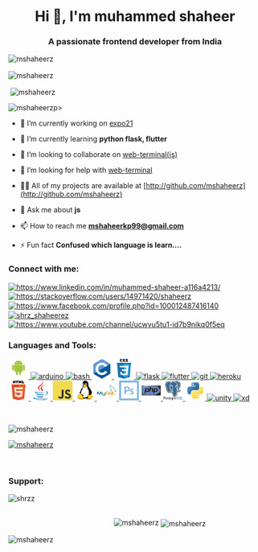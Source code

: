 <h1 align="center">Hi 👋, I'm muhammed shaheer</h1>
<h3 align="center">A passionate frontend developer from India</h3>

<p align="left"> <img src="https://komarev.com/ghpvc/?username=mshaheerz&label=Profile%20views&color=000f00&style=plastic" alt="mshaheerz" /> </p>


 
<p><img align="center" src="https://github-readme-stats.vercel.app/api?username=mshaheerz&show_icons=true&theme=dark&locale=en" alt="mshaheerz" /></p>


<p>&nbsp;<img align="center" src="https://github-readme-streak-stats.herokuapp.com/?user=mshaheerz&theme=dark" alt="mshaheerz" /></p>
p><img align="left" src="https://github-readme-stats.vercel.app/api/top-langs?username=mshaheerz&show_icons=true&theme=onedark&locale=en&layout=compact" alt="mshaheerz" /></p>

- 🔭 I’m currently working on [expo21](https://github.com/mshaheerz/21expo)

- 🌱 I’m currently learning **python flask, flutter**

- 👯 I’m looking to collaborate on [web-terminal(js)](https://github.com/mshaheerz/ledxlight.github.io)

- 🤝 I’m looking for help with [web-terminal](https://github.com/mshaheerz/ledxlight.github.io)

- 👨‍💻 All of my projects are available at [http://github.com/mshaheerz](http://github.com/mshaheerz)

- 💬 Ask me about **js**

- 📫 How to reach me **mshaheerkp99@gmail.com**

- ⚡ Fun fact **Confused which language is learn....**

<h3 align="left">Connect with me:</h3>
<p align="left">
<a href="https://linkedin.com/in/https://www.linkedin.com/in/muhammed-shaheer-a116a4213/" target="blank"><img align="center" src="https://raw.githubusercontent.com/rahuldkjain/github-profile-readme-generator/master/src/images/icons/Social/linked-in-alt.svg" alt="https://www.linkedin.com/in/muhammed-shaheer-a116a4213/" height="30" width="40" /></a>
<a href="https://stackoverflow.com/users/https://stackoverflow.com/users/14971420/shaheerz" target="blank"><img align="center" src="https://raw.githubusercontent.com/rahuldkjain/github-profile-readme-generator/master/src/images/icons/Social/stack-overflow.svg" alt="https://stackoverflow.com/users/14971420/shaheerz" height="30" width="40" /></a>
<a href="https://fb.com/https://www.facebook.com/profile.php?id=100012487416140" target="blank"><img align="center" src="https://raw.githubusercontent.com/rahuldkjain/github-profile-readme-generator/master/src/images/icons/Social/facebook.svg" alt="https://www.facebook.com/profile.php?id=100012487416140" height="30" width="40" /></a>
<a href="https://instagram.com/shrz_shaheerez" target="blank"><img align="center" src="https://raw.githubusercontent.com/rahuldkjain/github-profile-readme-generator/master/src/images/icons/Social/instagram.svg" alt="shrz_shaheerez" height="30" width="40" /></a>
<a href="https://www.youtube.com/c/https://www.youtube.com/channel/ucwvu5tu1-id7b9nikq0f5eq" target="blank"><img align="center" src="https://raw.githubusercontent.com/rahuldkjain/github-profile-readme-generator/master/src/images/icons/Social/youtube.svg" alt="https://www.youtube.com/channel/ucwvu5tu1-id7b9nikq0f5eq" height="30" width="40" /></a>
</p>

<h3 align="left">Languages and Tools:</h3>
<p align="left"> <a href="https://developer.android.com" target="_blank" rel="noreferrer"> <img src="https://raw.githubusercontent.com/devicons/devicon/master/icons/android/android-original-wordmark.svg" alt="android" width="40" height="40"/> </a> <a href="https://www.arduino.cc/" target="_blank" rel="noreferrer"> <img src="https://cdn.worldvectorlogo.com/logos/arduino-1.svg" alt="arduino" width="40" height="40"/> </a> <a href="https://www.gnu.org/software/bash/" target="_blank" rel="noreferrer"> <img src="https://www.vectorlogo.zone/logos/gnu_bash/gnu_bash-icon.svg" alt="bash" width="40" height="40"/> </a> <a href="https://www.cprogramming.com/" target="_blank" rel="noreferrer"> <img src="https://raw.githubusercontent.com/devicons/devicon/master/icons/c/c-original.svg" alt="c" width="40" height="40"/> </a> <a href="https://www.w3schools.com/css/" target="_blank" rel="noreferrer"> <img src="https://raw.githubusercontent.com/devicons/devicon/master/icons/css3/css3-original-wordmark.svg" alt="css3" width="40" height="40"/> </a> <a href="https://flask.palletsprojects.com/" target="_blank" rel="noreferrer"> <img src="https://www.vectorlogo.zone/logos/pocoo_flask/pocoo_flask-icon.svg" alt="flask" width="40" height="40"/> </a> <a href="https://flutter.dev" target="_blank" rel="noreferrer"> <img src="https://www.vectorlogo.zone/logos/flutterio/flutterio-icon.svg" alt="flutter" width="40" height="40"/> </a> <a href="https://git-scm.com/" target="_blank" rel="noreferrer"> <img src="https://www.vectorlogo.zone/logos/git-scm/git-scm-icon.svg" alt="git" width="40" height="40"/> </a> <a href="https://heroku.com" target="_blank" rel="noreferrer"> <img src="https://www.vectorlogo.zone/logos/heroku/heroku-icon.svg" alt="heroku" width="40" height="40"/> </a> <a href="https://www.w3.org/html/" target="_blank" rel="noreferrer"> <img src="https://raw.githubusercontent.com/devicons/devicon/master/icons/html5/html5-original-wordmark.svg" alt="html5" width="40" height="40"/> </a> <a href="https://www.java.com" target="_blank" rel="noreferrer"> <img src="https://raw.githubusercontent.com/devicons/devicon/master/icons/java/java-original.svg" alt="java" width="40" height="40"/> </a> <a href="https://developer.mozilla.org/en-US/docs/Web/JavaScript" target="_blank" rel="noreferrer"> <img src="https://raw.githubusercontent.com/devicons/devicon/master/icons/javascript/javascript-original.svg" alt="javascript" width="40" height="40"/> </a> <a href="https://www.linux.org/" target="_blank" rel="noreferrer"> <img src="https://raw.githubusercontent.com/devicons/devicon/master/icons/linux/linux-original.svg" alt="linux" width="40" height="40"/> </a> <a href="https://www.mysql.com/" target="_blank" rel="noreferrer"> <img src="https://raw.githubusercontent.com/devicons/devicon/master/icons/mysql/mysql-original-wordmark.svg" alt="mysql" width="40" height="40"/> </a> <a href="https://www.photoshop.com/en" target="_blank" rel="noreferrer"> <img src="https://raw.githubusercontent.com/devicons/devicon/master/icons/photoshop/photoshop-line.svg" alt="photoshop" width="40" height="40"/> </a> <a href="https://www.php.net" target="_blank" rel="noreferrer"> <img src="https://raw.githubusercontent.com/devicons/devicon/master/icons/php/php-original.svg" alt="php" width="40" height="40"/> </a> <a href="https://www.postgresql.org" target="_blank" rel="noreferrer"> <img src="https://raw.githubusercontent.com/devicons/devicon/master/icons/postgresql/postgresql-original-wordmark.svg" alt="postgresql" width="40" height="40"/> </a> <a href="https://www.python.org" target="_blank" rel="noreferrer"> <img src="https://raw.githubusercontent.com/devicons/devicon/master/icons/python/python-original.svg" alt="python" width="40" height="40"/> </a> <a href="https://unity.com/" target="_blank" rel="noreferrer"> <img src="https://www.vectorlogo.zone/logos/unity3d/unity3d-icon.svg" alt="unity" width="40" height="40"/> </a> <a href="https://www.adobe.com/products/xd.html" target="_blank" rel="noreferrer"> <img src="https://cdn.worldvectorlogo.com/logos/adobe-xd.svg" alt="xd" width="40" height="40"/> </a> </p>
<br>
<p align="left"> <img src="https://komarev.com/ghpvc/?username=mshaheerz&label=Profile%20views&color=000f00&style=plastic" alt="mshaheerz" /> </p>

<p align="left"> <a href="https://github.com/ryo-ma/github-profile-trophy"><img src="https://github-profile-trophy.vercel.app/?username=mshaheerz" alt="mshaheerz" /></a> </p>
<br>
<h3 align="left">Support:</h3>
<p><a href="https://www.buymeacoffee.com/shrzz"> <img align="left" src="https://cdn.buymeacoffee.com/buttons/v2/default-yellow.png" height="50" width="210" alt="shrzz" /></a></p><br><br>

<p><img align="left" src="https://github-readme-stats.vercel.app/api/top-langs?username=mshaheerz&show_icons=true&theme=onedark&locale=en&layout=compact" alt="mshaheerz" /></p>

<p>&nbsp;<img align="center" src="https://github-readme-stats.vercel.app/api?username=mshaheerz&show_icons=true&theme=dark&locale=en" alt="mshaheerz" /></p>

<p><img align="center" src="https://github-readme-streak-stats.herokuapp.com/?user=mshaheerz&theme=dark" alt="mshaheerz" /></p>

